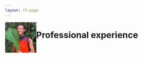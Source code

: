 ```yaml
---
layout: CV-page
---
```


<img style="float: left; width: 20%" src="/assets/img/Me_folha_crop.png">

# Professional experience